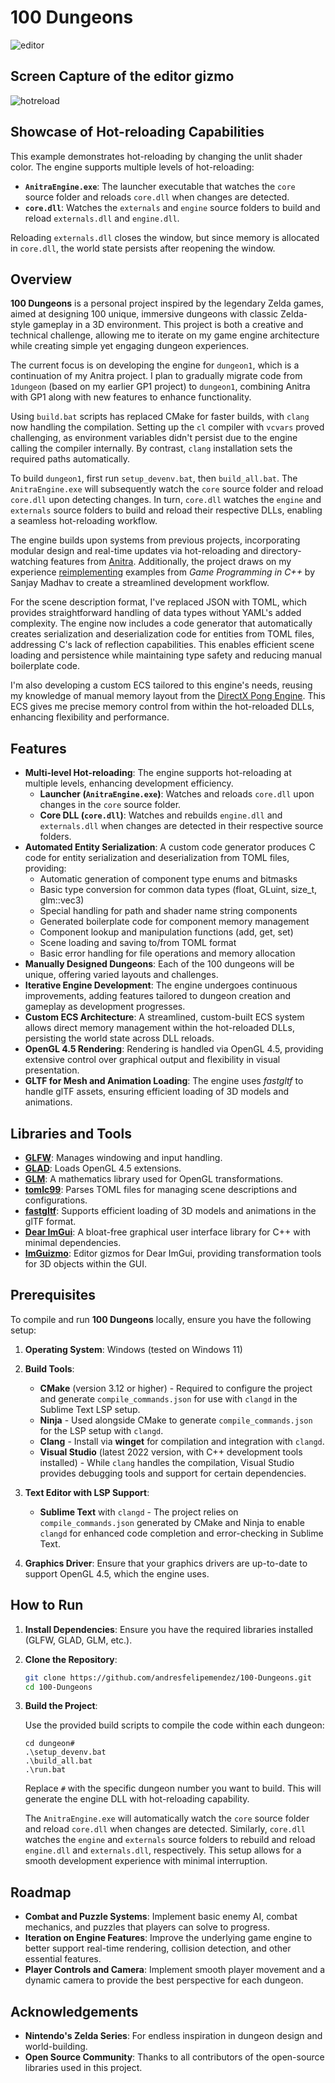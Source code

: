 # 100 Dungeons

![editor](gizmo.gif)

## Screen Capture of the editor gizmo

![hotreload](hotreload.gif)

## Showcase of Hot-reloading Capabilities

This example demonstrates hot-reloading by changing the unlit shader color. The engine supports multiple levels of hot-reloading:

- **`AnitraEngine.exe`**: The launcher executable that watches the `core` source folder and reloads `core.dll` when changes are detected.
- **`core.dll`**: Watches the `externals` and `engine` source folders to build and reload `externals.dll` and `engine.dll`.

Reloading `externals.dll` closes the window, but since memory is allocated in `core.dll`, the world state persists after reopening the window.

## Overview

**100 Dungeons** is a personal project inspired by the legendary Zelda games, aimed at designing 100 unique, immersive dungeons with classic Zelda-style gameplay in a 3D environment. This project is both a creative and technical challenge, allowing me to iterate on my game engine architecture while creating simple yet engaging dungeon experiences.

The current focus is on developing the engine for `dungeon1`, which is a continuation of my Anitra project. I plan to gradually migrate code from `1dungeon` (based on my earlier GP1 project) to `dungeon1`, combining Anitra with GP1 along with new features to enhance functionality.

Using `build.bat` scripts has replaced CMake for faster builds, with `clang` now handling the compilation. Setting up the `cl` compiler with `vcvars` proved challenging, as environment variables didn't persist due to the engine calling the compiler internally. By contrast, `clang` installation sets the required paths automatically.

To build `dungeon1`, first run `setup_devenv.bat`, then `build_all.bat`. The `AnitraEngine.exe` will subsequently watch the `core` source folder and reload `core.dll` upon detecting changes. In turn, `core.dll` watches the `engine` and `externals` source folders to build and reload their respective DLLs, enabling a seamless hot-reloading workflow.

The engine builds upon systems from previous projects, incorporating modular design and real-time updates via hot-reloading and directory-watching features from [Anitra](https://github.com/andresfelipemendez/anitra). Additionally, the project draws on my experience [reimplementing](https://github.com/andresfelipemendez/GP1) examples from *Game Programming in C++* by Sanjay Madhav to create a streamlined development workflow.

For the scene description format, I've replaced JSON with TOML, which provides straightforward handling of data types without YAML's added complexity. The engine now includes a code generator that automatically creates serialization and deserialization code for entities from TOML files, addressing C's lack of reflection capabilities. This enables efficient scene loading and persistence while maintaining type safety and reducing manual boilerplate code.

I'm also developing a custom ECS tailored to this engine's needs, reusing my knowledge of manual memory layout from the [DirectX Pong Engine](https://github.com/andresfelipemendez/C-D3D11-Engine). This ECS gives me precise memory control from within the hot-reloaded DLLs, enhancing flexibility and performance.

## Features

- **Multi-level Hot-reloading**: The engine supports hot-reloading at multiple levels, enhancing development efficiency.
  - **Launcher (`AnitraEngine.exe`)**: Watches and reloads `core.dll` upon changes in the `core` source folder.
  - **Core DLL (`core.dll`)**: Watches and rebuilds `engine.dll` and `externals.dll` when changes are detected in their respective source folders.
- **Automated Entity Serialization**: A custom code generator produces C code for entity serialization and deserialization from TOML files, providing:
  - Automatic generation of component type enums and bitmasks
  - Basic type conversion for common data types (float, GLuint, size_t, glm::vec3)
  - Special handling for path and shader name string components
  - Generated boilerplate code for component memory management
  - Component lookup and manipulation functions (add, get, set)
  - Scene loading and saving to/from TOML format
  - Basic error handling for file operations and memory allocation
- **Manually Designed Dungeons**: Each of the 100 dungeons will be unique, offering varied layouts and challenges.
- **Iterative Engine Development**: The engine undergoes continuous improvements, adding features tailored to dungeon creation and gameplay as development progresses.
- **Custom ECS Architecture**: A streamlined, custom-built ECS system allows direct memory management within the hot-reloaded DLLs, persisting the world state across DLL reloads.
- **OpenGL 4.5 Rendering**: Rendering is handled via OpenGL 4.5, providing extensive control over graphical output and flexibility in visual presentation.
- **GLTF for Mesh and Animation Loading**: The engine uses *fastgltf* to handle glTF assets, ensuring efficient loading of 3D models and animations.

## Libraries and Tools

- **[GLFW](https://github.com/glfw/glfw)**: Manages windowing and input handling.
- **[GLAD](https://glad.dav1d.de/)**: Loads OpenGL 4.5 extensions.
- **[GLM](https://github.com/g-truc/glm)**: A mathematics library used for OpenGL transformations.
- **[tomlc99](https://github.com/cktan/tomlc99)**: Parses TOML files for managing scene descriptions and configurations.
- **[fastgltf](https://github.com/spnda/fastgltf)**: Supports efficient loading of 3D models and animations in the glTF format.
- **[Dear ImGui](https://github.com/ocornut/imgui)**: A bloat-free graphical user interface library for C++ with minimal dependencies.
- **[ImGuizmo](https://github.com/CedricGuillemet/ImGuizmo)**: Editor gizmos for Dear ImGui, providing transformation tools for 3D objects within the GUI.

## Prerequisites

To compile and run **100 Dungeons** locally, ensure you have the following setup:

1. **Operating System**: Windows (tested on Windows 11)

2. **Build Tools**:
   - **CMake** (version 3.12 or higher) - Required to configure the project and generate `compile_commands.json` for use with `clangd` in the Sublime Text LSP setup.
   - **Ninja** - Used alongside CMake to generate `compile_commands.json` for the LSP setup with `clangd`.
   - **Clang** - Install via **winget** for compilation and integration with `clangd`.
   - **Visual Studio** (latest 2022 version, with C++ development tools installed) - While `clang` handles the compilation, Visual Studio provides debugging tools and support for certain dependencies.

3. **Text Editor with LSP Support**:
   - **Sublime Text** with `clangd` - The project relies on `compile_commands.json` generated by CMake and Ninja to enable `clangd` for enhanced code completion and error-checking in Sublime Text.

4. **Graphics Driver**: Ensure that your graphics drivers are up-to-date to support OpenGL 4.5, which the engine uses.

## How to Run

1. **Install Dependencies**: Ensure you have the required libraries installed (GLFW, GLAD, GLM, etc.).

2. **Clone the Repository**:

   ```sh
   git clone https://github.com/andresfelipemendez/100-Dungeons.git
   cd 100-Dungeons
   ```

3. **Build the Project**:

   Use the provided build scripts to compile the code within each dungeon:

   ```batch
   cd dungeon#
   .\setup_devenv.bat
   .\build_all.bat
   .\run.bat
   ```

   Replace `#` with the specific dungeon number you want to build. This will generate the engine DLL with hot-reloading capability.

   The `AnitraEngine.exe` will automatically watch the `core` source folder and reload `core.dll` when changes are detected. Similarly, `core.dll` watches the `engine` and `externals` source folders to rebuild and reload `engine.dll` and `externals.dll`, respectively. This setup allows for a smooth development experience with minimal interruption.

## Roadmap

- **Combat and Puzzle Systems**: Implement basic enemy AI, combat mechanics, and puzzles that players can solve to progress.
- **Iteration on Engine Features**: Improve the underlying game engine to better support real-time rendering, collision detection, and other essential features.
- **Player Controls and Camera**: Implement smooth player movement and a dynamic camera to provide the best perspective for each dungeon.

## Acknowledgements

- **Nintendo's Zelda Series**: For endless inspiration in dungeon design and world-building.
- **Open Source Community**: Thanks to all contributors of the open-source libraries used in this project.
